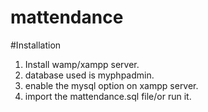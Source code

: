 # mattendance

#Installation

1. Install wamp/xampp server.
2. database used  is myphpadmin.
3. enable the mysql option on xampp server.
4. import the mattendance.sql file/or run it.
